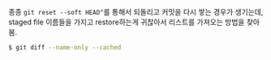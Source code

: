 종종 `git reset --soft HEAD^`를 통해서 되돌리고 커밋을 다시 쌓는 경우가 생기는데, 
staged file 이름들을 가지고 restore하는게 귀찮아서 리스트를 가져오는 방법을 찾아봄.

```bash
$ git diff --name-only --cached
```
